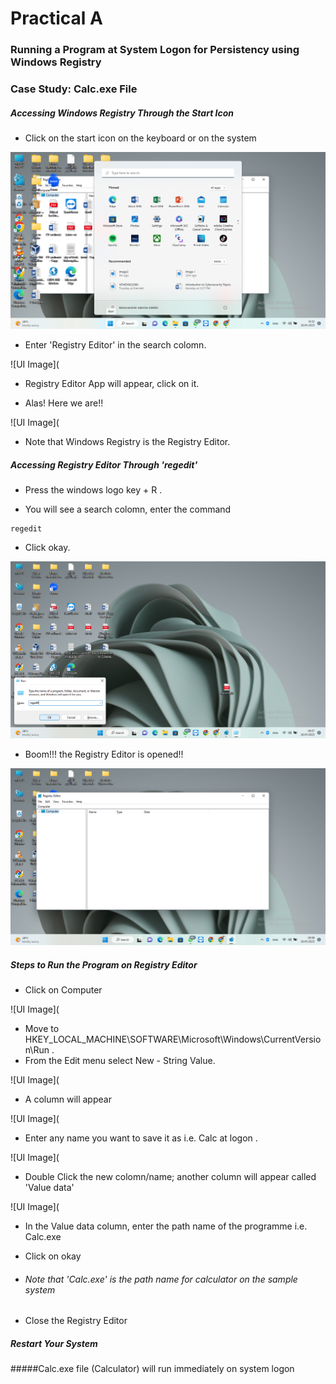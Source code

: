 # Practical A

### Running a Program at System Logon for Persistency using Windows Registry

### Case Study: Calc.exe File 

##### Accessing Windows Registry Through the Start Icon

- Click on the start icon on the keyboard or on the system

![UI Image](https://github.com/FacelessHacker/Rahmah/blob/main/Screenshot%20(10).png)


- Enter 'Registry Editor' in the search colomn.

![UI Image](

- Registry Editor App will appear, click on it.

- Alas! Here we are!!

![UI Image](

- Note that Windows Registry is the Registry Editor.



##### Accessing Registry Editor Through 'regedit'
- Press the windows logo key + R .

- You will see a search colomn, enter the command 
```
regedit

```
- Click okay.


![UI Image](https://github.com/FacelessHacker/Rahmah/blob/main/Image%201.png)

- Boom!!! the Registry Editor is opened!!

![UI Image](https://github.com/FacelessHacker/Rahmah/blob/main/Image2.png)


##### Steps to Run the Program on Registry Editor
- Click on Computer

![UI Image](

- Move to HKEY_LOCAL_MACHINE\SOFTWARE\Microsoft\Windows\CurrentVersion\Run .
- From the Edit menu select New - String Value.

![UI Image](

- A column will appear 

![UI Image](

- Enter any name you want to save it as i.e. Calc at logon .

![UI Image](

- Double Click the new colomn/name; another column will appear called 'Value data'

![UI Image](

- In the Value data column, enter the path name of the programme i.e. Calc.exe



- Click on okay

- ###### Note that 'Calc.exe' is the path name for calculator on the sample system

- Close the Registry Editor

##### Restart Your System

#####Calc.exe file (Calculator) will run immediately on system logon


